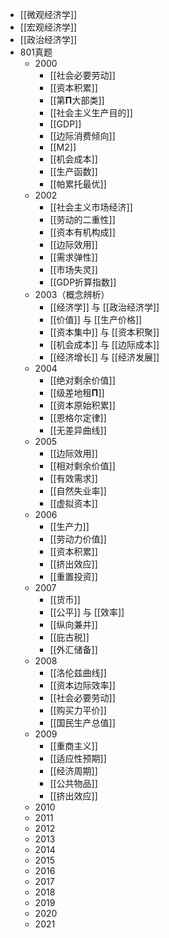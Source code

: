- [[微观经济学]]
- [[宏观经济学]]
- [[政治经济学]]
- 801真题
	- 2000
		- [[社会必要劳动]]
		- [[资本积累]]
		- [[第𝚷大部类]]
		- [[社会主义生产目的]]
		- [[GDP]]
		- [[边际消费倾向]]
		- [[M2]]
		- [[机会成本]]
		- [[生产函数]]
		- [[帕累托最优]]
	- 2002
		- [[社会主义市场经济]]
		- [[劳动的二重性]]
		- [[资本有机构成]]
		- [[边际效用]]
		- [[需求弹性]]
		- [[市场失灵]]
		- [[GDP折算指数]]
	- 2003（概念辨析）
		- [[经济学]] 与 [[政治经济学]]
		- [[价值]] 与 [[生产价格]]
		- [[资本集中]] 与 [[资本积聚]]
		- [[机会成本]] 与 [[边际成本]]
		- [[经济增长]] 与 [[经济发展]]
	- 2004
		- [[绝对剩余价值]]
		- [[级差地租𝚷]]
		- [[资本原始积累]]
		- [[恩格尔定律]]
		- [[无差异曲线]]
	- 2005
		- [[边际效用]]
		- [[相对剩余价值]]
		- [[有效需求]]
		- [[自然失业率]]
		- [[虚拟资本]]
	- 2006
		- [[生产力]]
		- [[劳动力价值]]
		- [[资本积累]]
		- [[挤出效应]]
		- [[重置投资]]
	- 2007
		- [[货币]]
		- [[公平]] 与 [[效率]]
		- [[纵向兼并]]
		- [[庇古税]]
		- [[外汇储备]]
	- 2008
		- [[洛伦兹曲线]]
		- [[资本边际效率]]
		- [[社会必要劳动]]
		- [[购买力平价]]
		- [[国民生产总值]]
	- 2009
		- [[重商主义]]
		- [[适应性预期]]
		- [[经济周期]]
		- [[公共物品]]
		- [[挤出效应]]
	- 2010
	- 2011
	- 2012
	- 2013
	- 2014
	- 2015
	- 2016
	- 2017
	- 2018
	- 2019
	- 2020
	- 2021